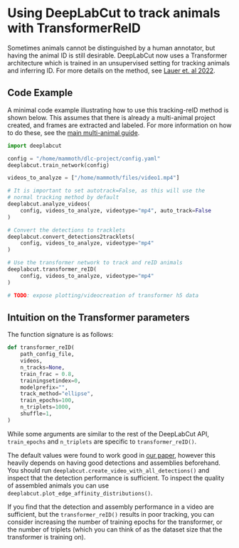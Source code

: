 # Using DeepLabCut to track animals with TransformerReID

Sometimes animals cannot be distinguished by a human annotator, but having the animal ID is still desirable. DeepLabCut now uses a Transformer architecture which is trained in an unsupervised setting for tracking animals and inferring ID. For more details on the method, see [Lauer et. al 2022](TODO:AddLinkHere!).

## Code Example
A minimal code example illustrating how to use this tracking-reID method is shown below. This assumes that there is already a multi-animal project created, and frames are extracted and labeled. For more information on how to do these, see the [main multi-animal guide](https://deeplabcut.github.io/DeepLabCut/docs/maDLC_UserGuide.html).

```python
import deeplabcut

config = "/home/mammoth/dlc-project/config.yaml"
deeplabcut.train_network(config)

videos_to_analyze = ["/home/mammoth/files/video1.mp4"]

# It is important to set autotrack=False, as this will use the
# normal tracking method by default
deeplabcut.analyze_videos(
    config, videos_to_analyze, videotype="mp4", auto_track=False
)

# Convert the detections to tracklets
deeplabcut.convert_detections2tracklets(
    config, videos_to_analyze, videotype="mp4"
)

# Use the transformer network to track and reID animals
deeplabcut.transformer_reID(
    config, videos_to_analyze, videotype="mp4"
)

# TODO: expose plotting/videocreation of transformer h5 data
```

## Intuition on the Transformer parameters
The function signature is as follows:
```python
def transformer_reID(
    path_config_file,
    videos,
    n_tracks=None,
    train_frac = 0.8, 
    trainingsetindex=0, 
    modelprefix="",
    track_method="ellipse",
    train_epochs=100,
    n_triplets=1000,
    shuffle=1,
)
```

While some arguments are similar to the rest of the DeepLabCut API, `train_epochs` and `n_triplets` are specific to `transformer_reID()`. 

The default values were found to work good in [our paper]((TODO:AddLinkHere!)), however this heavily depends on having good detections and assemblies beforehand. You should run `deeplabcut.create_video_with_all_detections()` and inspect that the detection performance is sufficient. To inspect the quality of assembled animals you can use `deeplabcut.plot_edge_affinity_distributions()`.
<!-- Note: add link to multi animal guide here to show good / bad detections and assemblies -->

If you find that the detection and assembly performance in a video are sufficient, but the `transformer_reID()` results in poor tracking, you can consider increasing the number of training epochs for the transformer, or the number of triplets (which you can think of as the dataset size that the transformer is training on).





